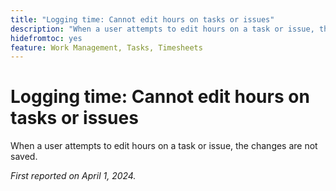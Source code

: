```yaml
---
title: "Logging time: Cannot edit hours on tasks or issues"
description: "When a user attempts to edit hours on a task or issue, the changes are not saved."
hidefromtoc: yes
feature: Work Management, Tasks, Timesheets
---
```


# Logging time: Cannot edit hours on tasks or issues

When a user attempts to edit hours on a task or issue, the changes are not saved.

_First reported on April 1, 2024._
